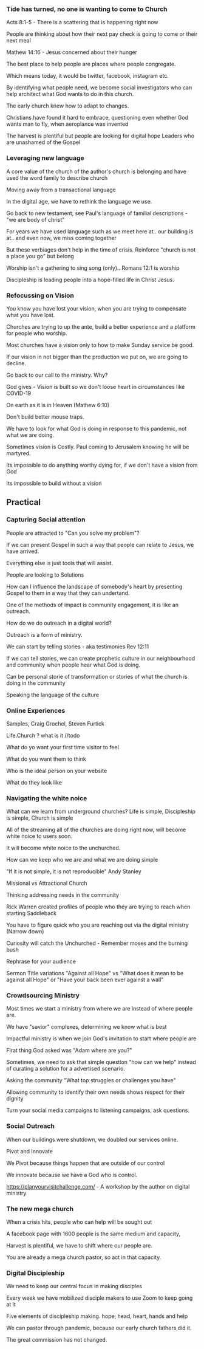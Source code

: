 ### Tide has turned, no one is wanting to come to Church

Acts 8:1-5  - There is a scattering that is happening right now

People are thinking about how their next pay check is going to come or their next meal

Mathew 14:16 - Jesus concerned about their hunger

The best place to help people are places where people congregate.

Which means today, it would be twitter, facebook, instagram etc.

By identifying what people need, we become social investigators who can help architect what God wants to do in this church.

The early church knew how to adapt to changes.

Christians have found it hard to embrace, questioning even whether God wants man to fly, when aeroplance was invented

The harvest is plentiful but people are looking for digital hope Leaders who are unashamed of the Gospel

### Leveraging new language

A core value of the church of the author's church is belonging and have used the word family to describe church

Moving away from a transactional language

In the digital age, we have to rethink the language we use.

Go back to new testament, see Paul's language of familial descriptions - "we are body of christ"

For years we have used language such as we meet here at.. our building is at.. and even now, we miss coming together

But these verbiages don't help in the time of crisis. Reinforce "church is not a place you go" but belong

Worship isn't a gathering to sing song (only).. Romans 12:1 is worship

Discipleship is leading people into a hope-filled life in Christ Jesus. 

### Refocussing on Vision

You know you have lost your vision, when you are trying to compensate what you have lost.

Churches are trying to up the ante, build a better experience and a platform for people who worship.

Most churches have a vision only to how to make Sunday service be good.

If our vision in not bigger than the production we put on, we are going to decline.

Go back to our call to the ministry. Why?

God gives - Vision is built so we don't loose heart in circumstances like COVID-19

On earth as it is in Heaven (Mathew 6:10)

Don't build better mouse traps.

We have to look for what God is doing in response to this pandemic, not what we are doing.

Sometimes vision is Costly. Paul coming to Jerusalem knowing he will be martyred.

Its impossible to do anything worthy dying for, if we don't have a vision from God

Its impossible to build without a vision

## Practical

### Capturing Social attention

People are attracted to "Can you solve my problem"?

If we can present Gospel in such a way that people can relate to Jesus, we have arrived. 

Everything else is just tools that will assist.

People are looking to Solutions

How can I influence the landscape of somebody's heart by presenting Gospel to them in a way that they can undertand.

One of the methods of impact is community engagement, it is like an outreach.

How do we do outreach in a digital world?

Outreach is a form of ministry.

We can start by telling stories - aka testimonies Rev 12:11

If we can tell stories, we can create prophetic culture in our neighbourhood and community when people hear what God is doing.

Can be personal storie of transformation or stories of what the church is doing in the community

Speaking the language of the culture

### Online Experiences

Samples, Craig Grochel, Steven Furtick

Life.Church ? what is it //todo

What do yo want your first time visitor to feel

What do you want them to think 

Who is the ideal person on your website

What do they look like

### Navigating the white noice

What can we learn from underground churches? Life is simple, Discipleship is simple, Church is simple

All of the streaming all of the churches are doing right now, will become white noice to users soon.

It will become white noice to the unchurched.

How can we keep who we are and what we are doing simple

"If it is not simple, it is not reproducible" Andy Stanley

Missional vs Attractional Church

Thinking addressing needs in the community

Rick Warren created profiles of people who they are trying to reach when starting Saddleback

You have to figure quick who you are reaching out via the digital ministry (Narrow down)

Curiosity will catch the Unchurched - Remember moses and the burning bush

Rephrase for your audience

Sermon Title variations "Against all Hope" vs "What does it mean to be against all Hope" or "Have your back been ever against a wall"

### Crowdsourcing Ministry

Most times we start a ministry from where we are instead of where people are.

We have "savior" complexes, determining we know what is best

Impactful ministry is when we join God's invitation to start where people are

Firat thing God asked was "Adam where are you?"

Sometimes, we need to ask that simple question "how can we help" instead of curating a solution for a advertised scenario.

Asking the community "What top struggles or challenges you have"

Allowing community to identify their own needs shows respect for their dignity

Turn your social media campaigns to listening campaigns, ask questions.

### Social Outreach

When our buildings were shutdown, we doubled our services online.

Pivot and Innovate

We Pivot because things happen that are outside of our control

We innovate because we have a God who is control.

https://planyourvisitchallenge.com/ - A workshop by the author on digital ministry

### The new mega church

When a crisis hits, people who can help will be sought out

A facebook page with 1600 people is the same medium and capacity,

Harvest is plentiful, we have to shift where our people are.

You are already a mega church pastor, so act in that capacity.

### Digital Discipleship

We need to keep our central focus in making disciples

Every week we have mobilized disciple makers to use Zoom to keep going at it

Five elements of discipleship making. hope, head, heart, hands and help

We can pastor through pandemic, because our early church fathers did it.

The great commission has not changed.
